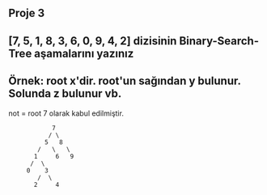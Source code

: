 ## Proje 3
## [7, 5, 1, 8, 3, 6, 0, 9, 4, 2] dizisinin Binary-Search-Tree aşamalarını yazınız
## Örnek: root x'dir. root'un sağından y bulunur. Solunda z bulunur vb.

not = root 7 olarak kabul edilmiştir.

                7
               / \
              5   8 
            /   \   \ 
           1     6   9 
          /  \ 
         0    3        
            /  \
           2     4